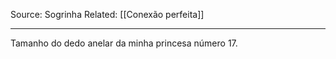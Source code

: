 Source: Sogrinha
Related: [[Conexão perfeita]]

---

Tamanho do dedo anelar da minha princesa número 17.